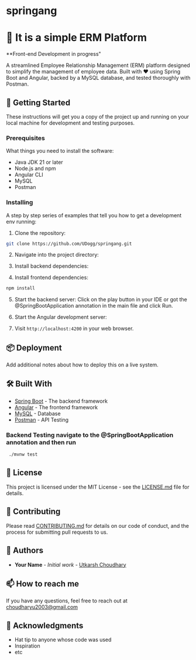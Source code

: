 # springang
# 🌟 It is a simple ERM Platform
**Front-end Development in progress"

A streamlined Employee Relationship Management (ERM) platform designed to simplify the management of employee data. Built with ❤️ using Spring Boot and Angular, backed by a MySQL database, and tested thoroughly with Postman.

## 🚀 Getting Started

These instructions will get you a copy of the project up and running on your local machine for development and testing purposes.

### Prerequisites

What things you need to install the software:

- Java JDK 21 or later
- Node.js and npm
- Angular CLI
- MySQL
- Postman

### Installing

A step by step series of examples that tell you how to get a development env running:

1. Clone the repository:
```bash
git clone https://github.com/UDogg/springang.git
```  

2. Navigate into the project directory:  

3. Install backend dependencies:  

4. Install frontend dependencies:
```bash
npm install
```
5. Start the backend server: Click on the play button in your IDE or got the @SpringBootApplication annotation in the main file and click Run.

6. Start the Angular development server:
   
7. Visit `http://localhost:4200` in your web browser.

## 📦 Deployment

Add additional notes about how to deploy this on a live system.

## 🛠 Built With

- [Spring Boot](https://spring.io/projects/spring-boot) - The backend framework
- [Angular](https://angular.io/) - The frontend framework
- [MySQL](https://www.mysql.com/) - Database
- [Postman](https://www.postman.com/) - API Testing


### Backend Testing navigate to the @SpringBootApplication annotation and then run
```bash
 ./mvnw test
```

## 📜 License

This project is licensed under the MIT License - see the [LICENSE.md](LICENSE.md) file for details.

## 🤝 Contributing

Please read [CONTRIBUTING.md](CONTRIBUTING.md) for details on our code of conduct, and the process for submitting pull requests to us.

## 🌟 Authors

- **Your Name** - *Initial work* - [Utkarsh Choudhary](https://github.com/UDogg)


## 📫 How to reach me

If you have any questions, feel free to reach out at choudharyu2003@gmail.com

## 🎉 Acknowledgments

- Hat tip to anyone whose code was used
- Inspiration
- etc






   


